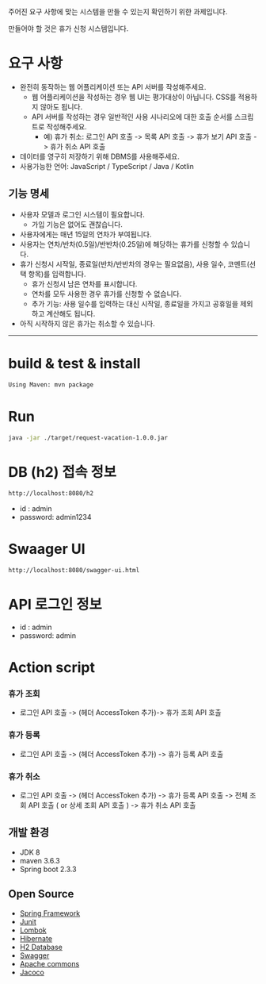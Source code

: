 주어진 요구 사항에 맞는 시스템을 만들 수 있는지 확인하기 위한 과제입니다.

만들어야 할 것은 휴가 신청 시스템입니다.

# 요구 사항
* 완전히 동작하는 웹 어플리케이션 또는 API 서버를 작성해주세요.
    * 웹 어플리케이션을 작성하는 경우 웹 UI는 평가대상이 아닙니다. CSS를 적용하지 않아도 됩니다.
    * API 서버를 작성하는 경우 일반적인 사용 시나리오에 대한 호출 순서를 스크립트로 작성해주세요.
        * 예) 휴가 취소: 로그인 API 호출 -> 목록 API 호출 -> 휴가 보기 API 호출 -> 휴가 취소 API 호출
* 데이터를 영구히 저장하기 위해 DBMS를 사용해주세요.
* 사용가능한 언어: JavaScript / TypeScript / Java / Kotlin

## 기능 명세
* 사용자 모델과 로그인 시스템이 필요합니다.
    * 가입 기능은 없어도 괜찮습니다.
* 사용자에게는 매년 15일의 연차가 부여됩니다.
* 사용자는 연차/반차(0.5일)/반반차(0.25일)에 해당하는 휴가를 신청할 수 있습니다.
* 휴가 신청시 시작일, 종료일(반차/반반차의 경우는 필요없음), 사용 일수, 코멘트(선택 항목)를 입력합니다.
    * 휴가 신청시 남은 연차를 표시합니다.
    * 연차를 모두 사용한 경우 휴가를 신청할 수 없습니다.
    * 추가 기능: 사용 일수를 입력하는 대신 시작일, 종료일을 가지고 공휴일을 제외하고 계산해도 됩니다.
* 아직 시작하지 않은 휴가는 취소할 수 있습니다.

---

# build & test & install
```bash
Using Maven: mvn package
```

# Run
```bash
java -jar ./target/request-vacation-1.0.0.jar
```

# DB (h2) 접속 정보
```bash
http://localhost:8080/h2
```
- id : admin
- password: admin1234

# Swaager UI 
```bash
http://localhost:8080/swagger-ui.html
```

# API 로그인 정보  
- id : admin
- password: admin

# Action script 
### 휴가 조회 
* 로그인 API 호출 -> (헤더 AccessToken 추가)-> 휴가 조회 API 호출

### 휴가 등록
* 로그인 API 호출 -> (헤더 AccessToken 추가) -> 휴가 등록 API 호출 
 
### 휴가 취소
* 로그인 API 호출 -> (헤더 AccessToken 추가) -> 휴가 등록 API 호출 -> 전체 조회 API 호출 ( or 상세 조회 API 호출 ) -> 휴가 취소 API 호출

## 개발 환경
- JDK 8
- maven 3.6.3
- Spring boot 2.3.3


## Open Source
- [Spring Framework](https://spring.io/)
- [Junit](https://junit.org/junit5/)
- [Lombok](https://projectlombok.org/)
- [Hibernate](https://hibernate.org/)
- [H2 Database](https://www.h2database.com/html/main.html)
- [Swagger](https://swagger.io/)
- [Apache commons](https://commons.apache.org)
- [Jacoco](https://www.eclemma.org/jacoco)